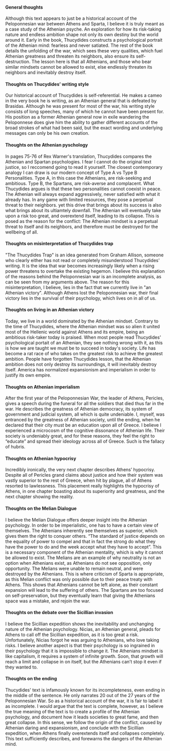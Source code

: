 #### General thoughts

Although this text appears to just be a historical account of the Peloponnesian war between Athens and Sparta, I believe it is truly meant as a case study of the Athenian psyche. An exploration for how its risk-taking nature and endless ambition shape not only its own destiny but the world around it. Early in the book, Thucydides constructs a psychological portrait of the Athenian mind: fearless and never satiated. The rest of the book details the unfolding of the war, which sees these very qualities, which fuel Athenian greatness and threaten its neighbors, also ensure its self-destruction. The lesson here is that all Athenians, and those who bear similar mindsets cannot be allowed to exist, else endlessly threaten its neighbors and inevitably destroy itself.

#### Thoughts on Thucydides’ writing style

Our historical account of Thucydides is self-referential. He makes a cameo in the very book he is writing, as an Athenian general that is defeated by Brasidas. Although he was present for most of the war, his writing style consists of long speeches, many of which he cannot have been present for. His position as a former Athenian general now in exile wandering the Peloponnese does give him the ability to gather different accounts of the broad strokes of what had been said, but the exact wording and underlying messages can only be his own creation.

#### Thoughts on the Athenian pyschology

In pages 75-76 of Rex Warner's translation, Thucydides compares the Athenian and Spartan psychologies. I fear I cannot do the original text justice, so I reccomend going to read it yourself. The closest contemporary analogy I can draw is our modern concept of Type A vs Type B Personalities. Type A, in this case the Athenians, are risk-seeking and ambitious. Type B, the Spartans, are risk-averse and complacent. What Thucydides argues is that these two personalities cannot coexist in peace. The Athenian will always expand aggressively, never satisfied with what it already has. In any game with limited resources, they pose a perpetual threat to their neighbors. yet this drive that brings about its success is also what brings about its ultiamtely downfall. The Athenian will eventually take upon a risk too great, and overextend itself, leading to its collapse. This is posed as the reason for the conflict: The Athenian mindset is a perpetual threat to itself and its neighbors, and therefore must be destroyed for the wellbeing of all.

#### Thoughts on misinterpretation of Thucydides trap

"The Thucydides Trap" is an idea generated from Graham Allison, someone who clearly either has not read or completely misunderstood Thucydides' writing. It is the idea that war becomes increasingly likely when a rising power threatens to overtake the existing hegemon. I believe this explanation of the reasons behind the Peloponnesian war is an incomplete analysis, as can be seen from my arguments above. The reason for this misinterpretation, I believe, lies in the fact that we currently live in "an Athenian victory". Although Athens lost the Peloponnesian war, their final victory lies in the survival of their psychology, which lives on in all of us.

#### Thoughts on living in an Athenian victory

Today, we live in a world dominated by the Athenian mindset. Contrary to the time of Thucydides, where the Athenian mindset was so alien it united most of the Hellenic world against Athens and its empire, being an ambitious risk-taker today is praised. When most people read Thucydides' psychological portait of an Athenian, they see nothing wrong with it, as this is how we are taught we must be to succeed in today's society. Life has become a rat race of who takes on the greatest risk to achieve the greatest ambition. People have forgotten Thucydides lesson, that the Athenian ambition does not only destroy its surroundings, it will inevitably destroy itself. America has normalized expansionism and imperialism in order to justify its own empire.

#### Thoughts on Athenian imperialism

After the first year of the Peloponnesian War, the leader of Athens, Pericles, gives a speech during the funeral for all the soldiers that died thus far in the war. He describes the greatness of Athenian democracy, its system of government and judicial system, all which is quite undeniable. I, myself, was entranced by the greatness of Athenian society, until the ending, when he declared that their city must be an education upon all of Greece. I believe I experienced a microcosm of the cognitive dissonance of Athenian life. Their society is undeniably great, and for these reasons, they feel the right to “educate” and spread their ideology across all of Greece. Such is the fallacy of hubris.

#### Thoughts on Athenian hypocrisy

Incredibly ironically, the very next chapter describes Athens’ hypocrisy. Despite all of Pericles grand claims about justice and how their system was vastly superior to the rest of Greece, when hit by plague, all of Athens resorted to lawlessness. This placement really highlights the hypocrisy of Athens, in one chapter boasting about its superiority and greatness, and the next chapter showing the reality.

#### Thoughts on the Melian Dialogue

I believe the Melian Dialogue offers deeper insight into the Athenian psychology. In order to be imperialistic, one has to have a certain view of themselves. The Athenians inherently see themselves as superior, which gives them the right to conquer others. “The standard of justice depends on the equality of power to compel and that in fact the strong do what they have the power to do and the week accept what they have to accept”. This is a necessary component of the Athenian mentality, which is why it cannot be allowed to exist. The Melians are an example of why neutrality is not an option when Athenians exist, as Athenians do not see opposition, only opportunity. The Melians were unable to remain neutral, and were destroyed by the Athenians. This is where criticism of Sparta is appropriate, as this Melian conflict was only possible due to their peace treaty with Athens. This shows that Athenians cannot be left alone, as their constant expansion will lead to the suffering of others. The Spartans are too focused on self-preservation, but they eventually learn that giving the Athenians space was a mistake, and rejoin the war.

#### Thoughts on the debate over the Sicillian invasion

I believe the Sicillian expedition shows the inevitability and unchanging nature of the Athenian psychology. Nicias, an Athenian general, pleads for Athens to call off the Sicillian expedition, as it is too great a risk. Unfortunately, Nicias forgot he was arguing to Athenians, who love taking risks. I believe another aspect is that their psychology is so ingrained in their psychology that it is impossible to change it. The Athenians mindset is like capitalism, it requires a system of infinite growth. Soon, that growth will reach a limit and collapse in on itself, but the Athenians can’t stop it even if they wanted to.

#### Thoughts on the ending

Thucydides' text is infamously known for its incompleteness, even ending in the middle of the sentence. He only narrates 20 out of the 27 years of the Peloponnesian War. So as a historical account of the war, it is fair to label it as incomplete. I would argue that the text is complete, however, as I believe the true meaning of the text is to create a profile of the Athenian psychology, and document how it leads societies to great fame, and then great collapse. In this sense, we follow the origin of the conflict, caused by Athenian daring and expansionism, and conclude with the Sicillian expedition, when Athens finally overextends itself and collapses completely. This text sufficiently describes, and forewarns the dangers of the Athenian mind.
